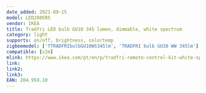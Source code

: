 ```yaml
---
date_added: 2021-09-15
model: LED2005R5
vendor: IKEA
title: Tradfri LED bulb GU10 345 lumen, dimmable, white spectrum
category: light
supports: on/off, brightness, colortemp
zigbeemodel: ['TTRADFRIbulbGU10WS345lm', 'TRADFRI bulb GU10 WW 345lm']
compatible: [z2m]
mlink: https://www.ikea.com/pt/en/p/tradfri-remote-control-kit-white-spectrum-20495910/
link: 
link2: 
link3: 
EAN: 204.959.10
---
```

